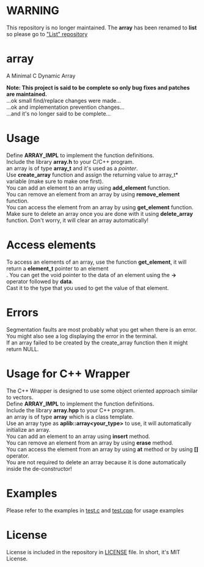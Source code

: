 # WARNING
This repository is no longer maintained. The **array** has been renamed to **list** so please go to ["List" repository](https://github.com/AnstroPleuton/list)
# array
A Minimal C Dynamic Array

**Note: This project is said to be complete so only bug fixes and patches are maintained.** <br>
...ok small find/replace changes were made... <br>
...ok and implementation prevention changes... <br>
...and it's no longer said to be complete...

# Usage
Define **ARRAY_IMPL** to implement the function definitions. <br>
Include the library **array.h** to your C/C++ program. <br>
an array is of type **array_t** and it's used as a *pointer*. <br>
Use **create_array** function and assign the returning value to array_t\* variable (make sure to make one first). <br>
You can add an element to an array using **add_element** function. <br>
You can remove an element from an array by using **remove_element** function. <br>
You can access the element from an array by using **get_element** function. <br>
Make sure to delete an array once you are done with it using **delete_array** function. Don't worry, it will clear an array automatically! <br>

# Access elements
To access an elements of an array, use the function **get_element**, it will return a **element_t** pointer to an element <br>.
You can get the void pointer to the data of an element using the **->** operator followed by **data**. <br>
Cast it to the type that you used to get the value of that element. <br>

# Errors
Segmentation faults are most probably what you get when there is an error. You might also see a log displaying the error in the terminal. <br>
If an array failed to be created by the create_array function then it might return NULL.

# Usage for C++ Wrapper
The C++ Wrapper is designed to use some object oriented approach similar to vectors. <br>
Define **ARRAY_IMPL** to implement the function definitions. <br>
Include the library **array.hpp** to your C++ program. <br>
an array is of type **array** which is a class template. <br>
Use an array type as **aplib::array\<your_type\>** to use, it will automatically initialize an array. <br>
You can add an element to an array using **insert** method. <br>
You can remove an element from an array by using **erase** method. <br>
You can access the element from an array by using **at** method or by using **[]** operator. <br>
You are not required to delete an array because it is done automatically inside the de-constructor!

# Examples
Please refer to the examples in [test.c](https://github.com/AnstroPleuton/array/blob/main/test.c) and [test.cpp](https://github.com/AnstroPleuton/array/blob/main/test.cpp) for usage examples

# License
License is included in the repository in [LICENSE](https://github.com/AnstroPleuton/array/blob/main/LICENSE) file. In short, it's MIT License.
